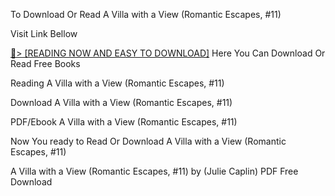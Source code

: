To Download Or Read A Villa with a View (Romantic Escapes, #11)

Visit Link Bellow

<a href="https://uk.ebookarea.xyz/?book=B0CFQ3S673">📖&gt; [READING NOW AND EASY TO DOWNLOAD]</a>
Here You Can Download Or Read Free Books

Reading A Villa with a View (Romantic Escapes, #11)

Download A Villa with a View (Romantic Escapes, #11)

PDF/Ebook A Villa with a View (Romantic Escapes, #11)

Now You ready to Read Or Download A Villa with a View (Romantic Escapes, #11)

A Villa with a View (Romantic Escapes, #11) by (Julie Caplin) PDF Free Download
